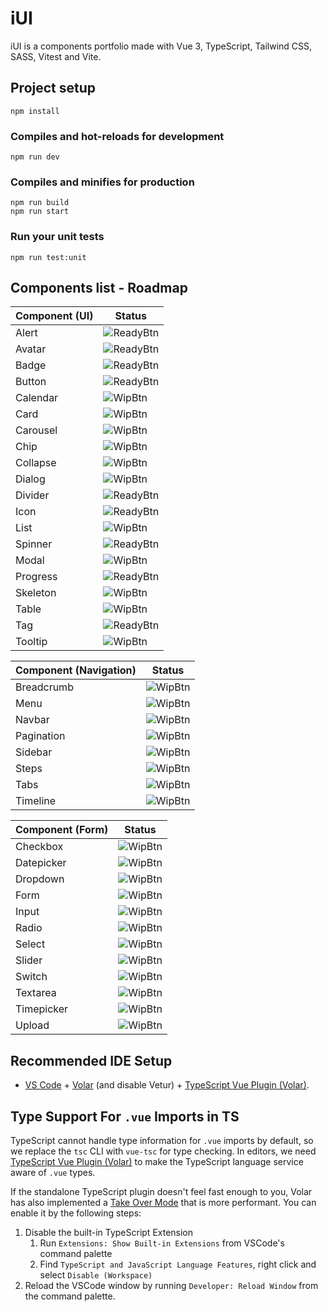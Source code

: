 # iUI

iUI is a components portfolio made with Vue 3, TypeScript, Tailwind CSS, SASS, Vitest and Vite.

## Project setup

```
npm install
```

### Compiles and hot-reloads for development

```
npm run dev
```

### Compiles and minifies for production

```
npm run build
npm run start
```

### Run your unit tests

```
npm run test:unit
```

## Components list - Roadmap

| Component (UI) | Status      |
| -------------- | ----------- |
| Alert          | ![ReadyBtn] |
| Avatar         | ![ReadyBtn] |
| Badge          | ![ReadyBtn] |
| Button         | ![ReadyBtn] |
| Calendar       | ![WipBtn]   |
| Card           | ![WipBtn]   |
| Carousel       | ![WipBtn]   |
| Chip           | ![WipBtn]   |
| Collapse       | ![WipBtn]   |
| Dialog         | ![WipBtn]   |
| Divider        | ![ReadyBtn] |
| Icon           | ![ReadyBtn] |
| List           | ![WipBtn]   |
| Spinner        | ![ReadyBtn] |
| Modal          | ![WipBtn]   |
| Progress       | ![ReadyBtn] |
| Skeleton       | ![WipBtn]   |
| Table          | ![WipBtn]   |
| Tag            | ![ReadyBtn] |
| Tooltip        | ![WipBtn]   |

| Component (Navigation) | Status    |
| ---------------------- | --------- |
| Breadcrumb             | ![WipBtn] |
| Menu                   | ![WipBtn] |
| Navbar                 | ![WipBtn] |
| Pagination             | ![WipBtn] |
| Sidebar                | ![WipBtn] |
| Steps                  | ![WipBtn] |
| Tabs                   | ![WipBtn] |
| Timeline               | ![WipBtn] |

| Component (Form) | Status    |
| ---------------- | --------- |
| Checkbox         | ![WipBtn] |
| Datepicker       | ![WipBtn] |
| Dropdown         | ![WipBtn] |
| Form             | ![WipBtn] |
| Input            | ![WipBtn] |
| Radio            | ![WipBtn] |
| Select           | ![WipBtn] |
| Slider           | ![WipBtn] |
| Switch           | ![WipBtn] |
| Textarea         | ![WipBtn] |
| Timepicker       | ![WipBtn] |
| Upload           | ![WipBtn] |

## Recommended IDE Setup

- [VS Code](https://code.visualstudio.com/) + [Volar](https://marketplace.visualstudio.com/items?itemName=Vue.volar) (and disable Vetur) + [TypeScript Vue Plugin (Volar)](https://marketplace.visualstudio.com/items?itemName=Vue.vscode-typescript-vue-plugin).

## Type Support For `.vue` Imports in TS

TypeScript cannot handle type information for `.vue` imports by default, so we replace the `tsc` CLI with `vue-tsc` for type checking. In editors, we need [TypeScript Vue Plugin (Volar)](https://marketplace.visualstudio.com/items?itemName=Vue.vscode-typescript-vue-plugin) to make the TypeScript language service aware of `.vue` types.

If the standalone TypeScript plugin doesn't feel fast enough to you, Volar has also implemented a [Take Over Mode](https://github.com/johnsoncodehk/volar/discussions/471#discussioncomment-1361669) that is more performant. You can enable it by the following steps:

1. Disable the built-in TypeScript Extension
   1. Run `Extensions: Show Built-in Extensions` from VSCode's command palette
   2. Find `TypeScript and JavaScript Language Features`, right click and select `Disable (Workspace)`
2. Reload the VSCode window by running `Developer: Reload Window` from the command palette.

[ReadyBtn]: https://img.shields.io/badge/Ready!-37a779?style=for-the-badge
[WipBtn]: https://img.shields.io/badge/WIP-105090?style=for-the-badge
